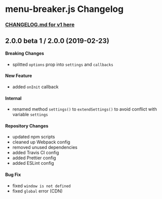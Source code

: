 # menu-breaker.js Changelog

### [CHANGELOG.md for v1 here](https://github.com/JB1905/menu-breaker.js/blob/v1/CHANGELOG.md)

## 2.0.0 beta 1 / 2.0.0 (2019-02-23)
#### Breaking Changes
- splitted `options` prop into `settings` and `callbacks`

#### New Feature
- added `onInit` callback

#### Internal
- renamed method `settings()` to `extendSettings()` to avoid conflict with variable `settings`

#### Repository Changes
- updated npm scripts
- cleaned up Webpack config
- removed unused dependencies
- added Travis CI config
- added Prettier config
- added ESLint config

#### Bug Fix
- fixed `window is not defined`
- fixed `global` error (CDN)
